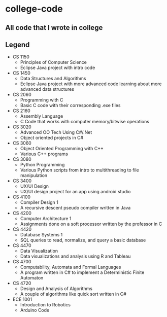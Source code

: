 # college-code
## All code that I wrote in college

## Legend
- CS 1150
    - Principles of Computer Science
    - Eclipse Java project with intro code
- CS 1450
    - Data Structures and Algorithms
    - Eclipse Java project with more advanced code learning about more advanced data structures
- CS 2060
    - Programming with C
    - Basic C code with their corresponding .exe files
- CS 2160
    - Assembly Language
    - C Code that works with computer memory/bitwise operations
- CS 3020
    - Advanced OO Tech Using C#/.Net
    - Object oriented projects in C#
- CS 3060
    - Object Oriented Programming with C++
    - Various C++ programs
- CS 3080
    - Python Programming
    - Various Python scripts from intro to multithreading to file manipulation
- CS 3400
    - UX/UI Design
    - UX/UI design project for an app using android studio
- CS 4100
    - Compiler Design 1
    - A recursive descent pseudo compiler written in Java
- CS 4200
    - Computer Architecture 1
    - Assignments done on a soft processor written by the professor in C
- CS 4420
    - Database Systems 1
    - SQL queries to read, normalize, and query a basic database
- CS 4470
    - Data Visualization
    - Data visualizations and analysis using R and Tableau
- CS 4700
    - Computability, Automata and Formal Languages
    - A program written in C# to implement a Deterministic Finite Automaton
- CS 4720
    - Design and Analysis of Algorithms
    - A couple of algorithms like quick sort written in C#
- ECE 1001
    - Introduction to Robotics
    - Arduino Code